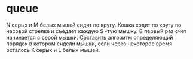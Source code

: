 # queue
N серых и M белых мышей сидят по кругу. Кошка ходит по кругу по часовой стрелке и съедает каждую S -тую мышку. В первый раз счет начинается с серой мышки. Составить алгоритм определяющий порядок в котором сидели мышки, если через некоторое время осталось K серых и L белых мышей.

